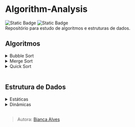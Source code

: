 # Algorithm-Analysis
<div>
  <img alt="Static Badge" src="https://img.shields.io/badge/LICEN%C3%87A-MIT-black">
  <img alt="Static Badge" src="https://img.shields.io/badge/STATUS-Em_Desenvolvimento-yellow">
</div>
Repositório para estudo de algoritmos e estruturas de dados.
<br>

## Algoritmos
<details>
  <summary markdown="span">Bubble Sort</summary><br>
    Compara elementos adjacentes (dois a dois), por exemplo: compara-se a primeira posição do vetor com a segunda, na segunda iteração (repetição), compara-se a segunda posição do vetor com a terceira, e assim sucessivamente.
    
</details>

<details>
  <summary markdown="span">Merge Sort</summary>
</details>

<details>
  <summary markdown="span">Quick Sort</summary>
</details>
<br>

## Estrutura de Dados
<details>
  <summary markdown="span">Estáticas</summary>
  <details>
    <summary markdown="span">Array</summary>
  </details>
</details>

<details>
  <summary markdown="span">Dinâmicas</summary>
  <details>
    <summary markdown="span">ArrayList</summary>
  </details>
  
  <details>
    <summary markdown="span">LinkedList</summary>
  </details>

 <details>
   <summary markdown="span">Tree</summary>
  </details>
</details>
<br>

> Autora: [Bianca Alves](https://github.com/Bialves) 
